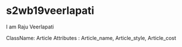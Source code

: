 # s2wb19veerlapati
I am Raju Veerlapati


ClassName: Article
Attributes : Article_name, Article_style, Article_cost

